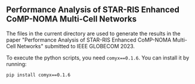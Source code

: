 ## Performance Analysis of STAR-RIS Enhanced CoMP-NOMA Multi-Cell Networks

The files in the current directory are used to generate the results in the paper "Performance Analysis of STAR-RIS Enhanced CoMP-NOMA Multi-Cell Networks" submitted to IEEE GLOBECOM 2023.

To execute the python scripts, you need `comyx==0.1.6`. You can install it by running:

```fish
pip install comyx==0.1.6
```